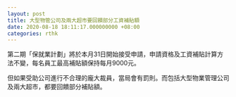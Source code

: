 ```yaml
---
layout: post
title: 大型物管公司及兩大超市要回饋部分工資補貼額
date: 2020-08-18 18:11:17.000000000 +08:00
categories: rthk
---
```


第二期「保就業計劃」將於本月31日開始接受申請，申請資格及工資補貼計算方法不變，每名員工最高補貼額保持每月9000元。

但如果受助公司進行不合理的龐大裁員，當局會有罰則。而包括大型物業管理公司及兩大超巿，都要回饋部分補貼額。
